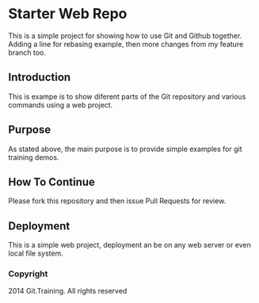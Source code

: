 # Starter Web Repo

This is a simple project for showing how to use Git and Github
together. Adding a line for rebasing example, then more changes from my feature branch too.

## Introduction

This is exampe is to show diferent parts
of the Git repository and various commands 
using a web project.

## Purpose

As stated above, the main purpose is to
provide simple examples for git training
demos.

## How To Continue

Please fork this repository and then issue Pull Requests for review.
## Deployment

This is a simple web project, deployment an be on any web server
or even local file system.

### Copyright

2014 Git.Training. All rights reserved
